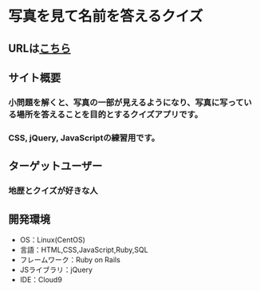 # 写真を見て名前を答えるクイズ

## URLは[こちら](http://35.77.165.243/)

## サイト概要
### 小問題を解くと、写真の一部が見えるようになり、写真に写っている場所を答えることを目的とするクイズアプリです。
### CSS, jQuery, JavaScriptの練習用です。

## ターゲットユーザー
### 地歴とクイズが好きな人

## 開発環境
- OS：Linux(CentOS)
- 言語：HTML,CSS,JavaScript,Ruby,SQL
- フレームワーク：Ruby on Rails
- JSライブラリ：jQuery
- IDE：Cloud9